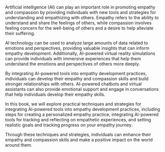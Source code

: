 
Artificial intelligence (AI) can play an important role in promoting empathy and compassion by providing individuals with new tools and strategies for understanding and empathizing with others. Empathy refers to the ability to understand and share the feelings of others, while compassion involves feeling concern for the well-being of others and a desire to help alleviate their suffering.

AI technology can be used to analyze large amounts of data related to emotions and perspectives, providing valuable insights that can inform empathy development. Additionally, AI-powered virtual reality simulations can provide individuals with immersive experiences that help them understand the emotions and perspectives of others more deeply.

By integrating AI-powered tools into empathy development practices, individuals can develop their empathy and compassion skills and build stronger relationships with others. AI-powered chatbots and virtual assistants can also provide emotional support and engage in conversations that help individuals develop their empathy skills.

In this book, we will explore practical techniques and strategies for integrating AI-powered tools into empathy development practices, including steps for creating a personalized empathy practice, integrating AI-powered tools for tracking and reflecting on empathetic experiences, and setting realistic goals and tracking progress on your empathy journey.

Through these techniques and strategies, individuals can enhance their empathy and compassion skills and make a positive impact on the world around them.
